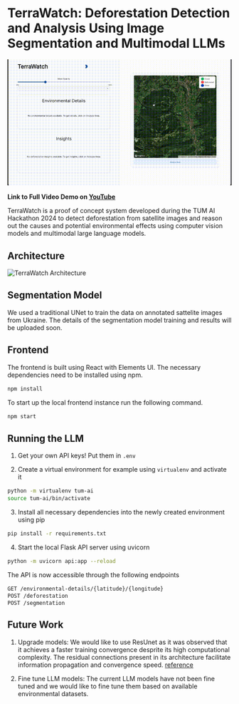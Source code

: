 # TerraWatch: Deforestation Detection and Analysis Using Image Segmentation and Multimodal LLMs

![](./assets/terra-watch-demo.gif)

**Link to Full Video Demo on [YouTube](https://www.youtube.com/watch?v=3_woHe52Zwk)**

TerraWatch is a proof of concept system developed during the TUM AI Hackathon 2024 to detect deforestation from satellite images and reason out the causes and potential environmental effects using computer vision models and multimodal large language models.


## Architecture

![TerraWatch Architecture](./assets/architecture.png)


## Segmentation Model

We used a traditional UNet to train the data on annotated sattelite images from Ukraine. The details of the segmentation model training and results will be uploaded soon. 

## Frontend

The frontend is built using React with Elements UI. The necessary dependencies need to be installed using npm.

```bash 
npm install
```

To start up the local frontend instance run the following command.

```bash
npm start
```

## Running the LLM

1. Get your own API keys! Put them in `.env`

2. Create a virtual environment for example using `virtualenv` and activate it
```bash
python -m virtualenv tum-ai
source tum-ai/bin/activate
```

3. Install all necessary dependencies into the newly created environment using pip
   
```bash
pip install -r requirements.txt
```

4. Start the local Flask API server using uvicorn
   
```bash
python -m uvicorn api:app --reload
```

The API is now accessible through the following endpoints
```url
GET /environmental-details/{latitude}/{longitude}
POST /deforestation
POST /segmentation
```

## Future Work 

1. Upgrade models: We would like to use ResUnet as it was observed that it achieves a faster training convergence desprite its high computational complexity. The residual connections present in its architecture facilitate information propagation and convergence speed. [reference](https://www.mdpi.com/2072-4292/13/24/5084)

2. Fine tune LLM models: The current LLM models have not been fine tuned and we would like to fine tune them based on available environmental datasets. 